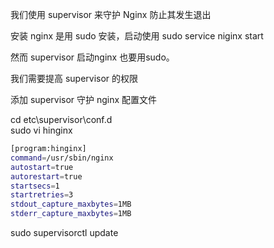 我们使用 supervisor 来守护 Nginx 防止其发生退出

安装 nginx 是用 sudo 安装，启动使用 sudo service niginx start

然而 supervisor 启动nginx 也要用sudo。

我们需要提高 supervisor 的权限

添加 supervisor 守护 nginx 配置文件

cd etc\supervisor\conf.d  
sudo vi hinginx

``` bash
[program:hinginx]
command=/usr/sbin/nginx
autostart=true                                  			
autorestart=true                                		
startsecs=1                                     							
startretries=3                                  			                   			
stdout_capture_maxbytes=1MB                     				
stderr_capture_maxbytes=1MB     
```

sudo supervisorctl update